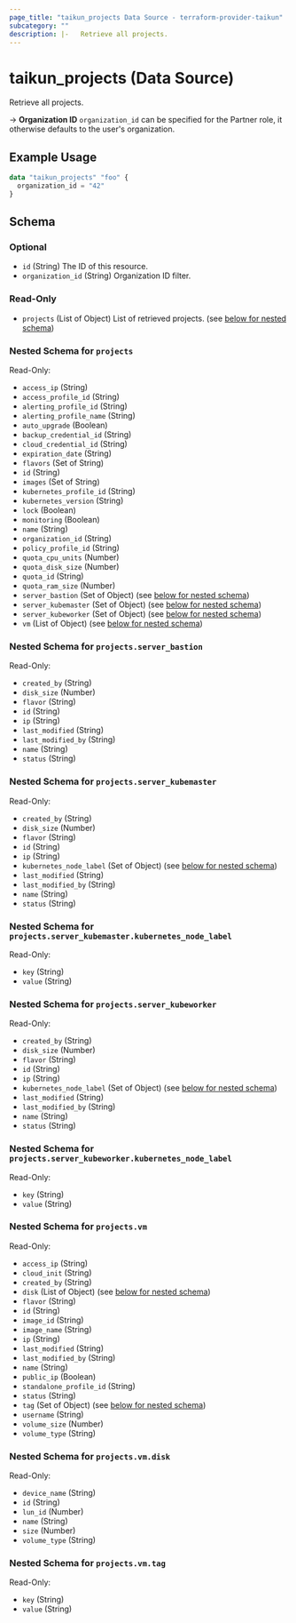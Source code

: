 ```yaml
---
page_title: "taikun_projects Data Source - terraform-provider-taikun"
subcategory: ""
description: |-   Retrieve all projects.
---
```


# taikun_projects (Data Source)

Retrieve all projects.

-> **Organization ID** `organization_id` can be specified for the Partner role, it otherwise defaults to the user's organization.

## Example Usage

```terraform
data "taikun_projects" "foo" {
  organization_id = "42"
}
```

<!-- schema generated by tfplugindocs -->
## Schema

### Optional

- `id` (String) The ID of this resource.
- `organization_id` (String) Organization ID filter.

### Read-Only

- `projects` (List of Object) List of retrieved projects. (see [below for nested schema](#nestedatt--projects))

<a id="nestedatt--projects"></a>
### Nested Schema for `projects`

Read-Only:

- `access_ip` (String)
- `access_profile_id` (String)
- `alerting_profile_id` (String)
- `alerting_profile_name` (String)
- `auto_upgrade` (Boolean)
- `backup_credential_id` (String)
- `cloud_credential_id` (String)
- `expiration_date` (String)
- `flavors` (Set of String)
- `id` (String)
- `images` (Set of String)
- `kubernetes_profile_id` (String)
- `kubernetes_version` (String)
- `lock` (Boolean)
- `monitoring` (Boolean)
- `name` (String)
- `organization_id` (String)
- `policy_profile_id` (String)
- `quota_cpu_units` (Number)
- `quota_disk_size` (Number)
- `quota_id` (String)
- `quota_ram_size` (Number)
- `server_bastion` (Set of Object) (see [below for nested schema](#nestedobjatt--projects--server_bastion))
- `server_kubemaster` (Set of Object) (see [below for nested schema](#nestedobjatt--projects--server_kubemaster))
- `server_kubeworker` (Set of Object) (see [below for nested schema](#nestedobjatt--projects--server_kubeworker))
- `vm` (List of Object) (see [below for nested schema](#nestedobjatt--projects--vm))

<a id="nestedobjatt--projects--server_bastion"></a>
### Nested Schema for `projects.server_bastion`

Read-Only:

- `created_by` (String)
- `disk_size` (Number)
- `flavor` (String)
- `id` (String)
- `ip` (String)
- `last_modified` (String)
- `last_modified_by` (String)
- `name` (String)
- `status` (String)


<a id="nestedobjatt--projects--server_kubemaster"></a>
### Nested Schema for `projects.server_kubemaster`

Read-Only:

- `created_by` (String)
- `disk_size` (Number)
- `flavor` (String)
- `id` (String)
- `ip` (String)
- `kubernetes_node_label` (Set of Object) (see [below for nested schema](#nestedobjatt--projects--server_kubemaster--kubernetes_node_label))
- `last_modified` (String)
- `last_modified_by` (String)
- `name` (String)
- `status` (String)

<a id="nestedobjatt--projects--server_kubemaster--kubernetes_node_label"></a>
### Nested Schema for `projects.server_kubemaster.kubernetes_node_label`

Read-Only:

- `key` (String)
- `value` (String)



<a id="nestedobjatt--projects--server_kubeworker"></a>
### Nested Schema for `projects.server_kubeworker`

Read-Only:

- `created_by` (String)
- `disk_size` (Number)
- `flavor` (String)
- `id` (String)
- `ip` (String)
- `kubernetes_node_label` (Set of Object) (see [below for nested schema](#nestedobjatt--projects--server_kubeworker--kubernetes_node_label))
- `last_modified` (String)
- `last_modified_by` (String)
- `name` (String)
- `status` (String)

<a id="nestedobjatt--projects--server_kubeworker--kubernetes_node_label"></a>
### Nested Schema for `projects.server_kubeworker.kubernetes_node_label`

Read-Only:

- `key` (String)
- `value` (String)



<a id="nestedobjatt--projects--vm"></a>
### Nested Schema for `projects.vm`

Read-Only:

- `access_ip` (String)
- `cloud_init` (String)
- `created_by` (String)
- `disk` (List of Object) (see [below for nested schema](#nestedobjatt--projects--vm--disk))
- `flavor` (String)
- `id` (String)
- `image_id` (String)
- `image_name` (String)
- `ip` (String)
- `last_modified` (String)
- `last_modified_by` (String)
- `name` (String)
- `public_ip` (Boolean)
- `standalone_profile_id` (String)
- `status` (String)
- `tag` (Set of Object) (see [below for nested schema](#nestedobjatt--projects--vm--tag))
- `username` (String)
- `volume_size` (Number)
- `volume_type` (String)

<a id="nestedobjatt--projects--vm--disk"></a>
### Nested Schema for `projects.vm.disk`

Read-Only:

- `device_name` (String)
- `id` (String)
- `lun_id` (Number)
- `name` (String)
- `size` (Number)
- `volume_type` (String)


<a id="nestedobjatt--projects--vm--tag"></a>
### Nested Schema for `projects.vm.tag`

Read-Only:

- `key` (String)
- `value` (String)


